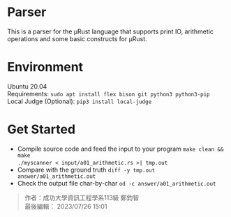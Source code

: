# Parser
This is a parser for the μRust language that supports print IO, arithmetic operations and some basic constructs for μRust.  
# Environment
Ubuntu 20.04  
Requirements: `sudo apt install flex bison git python3 python3-pip`  
Local Judge (Optional): `pip3 install local-judge`  
# Get Started
* Compile source code and feed the input to your program
`make clean && make`  
`./myscanner < input/a01_arithmetic.rs >| tmp.out`
* Compare with the ground truth
`diff -y tmp.out answer/a01_arithmetic.out`
* Check the output file char-by-char
`od -c answer/a01_arithmetic.out`  

> 作者：成功大學資訊工程學系113級 鄭鈞智  
> 最後編輯： 2023/07/26 15:01
